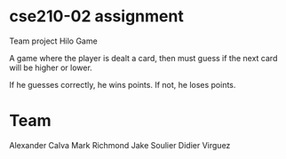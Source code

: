 # cse210-02 assignment

Team project Hilo Game

A game where the player is dealt a card, then must guess if the next card will be higher or lower. 

If he guesses correctly, he wins points.  If not, he loses points.

# Team

Alexander Calva
Mark Richmond
Jake Soulier
Didier Virguez


